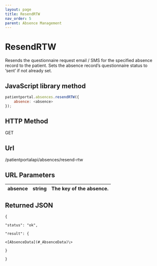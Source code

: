 ```yaml
---
layout: page
title: ResendRTW
nav_order: 5
parent: Absence Management
---
```


# ResendRTW

Resends the questionnaire request email / SMS for the specified absence record to the patient. Sets the absence record’s questionnaire status to ‘sent’ if not already set.

## JavaScript library method

```javascript
patientportal.absences.resendRTW({
    absence: <absence>
});
```

## HTTP Method

GET

## ****Url****

/patientportalapi/absences/resend-rtw

## URL Parameters

| absence | string | The key of the absence. |
| --- | --- | --- |

## Returned JSON

```
{

"status": "ok",

"result": {

<[AbsenceData](#_AbsenceData)\>

}

}
```
